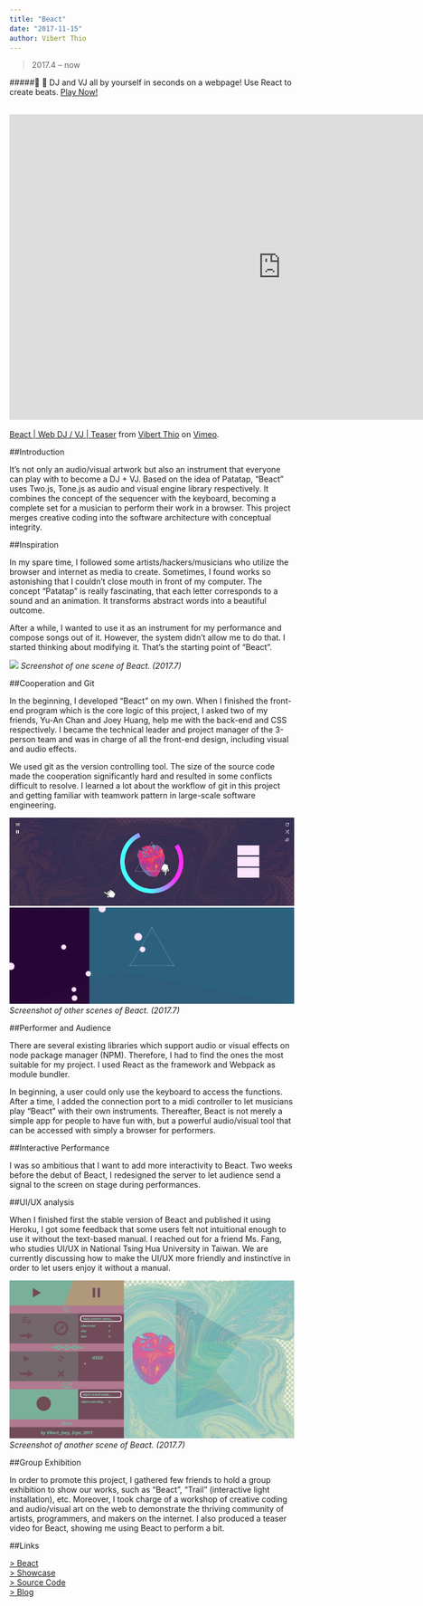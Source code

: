 ```yaml
---
title: "Beact"
date: "2017-11-15"
author: Vibert Thio
---
```


> 2017.4 – now

#####:guitar: :art: DJ and VJ all by yourself in seconds on a webpage! Use React to create beats. [  Play Now!](https://beact.herokuapp.com/)

<br>

<iframe src="https://player.vimeo.com/video/226318485" width="960" height="540" frameborder="0" webkitallowfullscreen mozallowfullscreen allowfullscreen></iframe>
<p><a href="https://vimeo.com/226318485">Beact | Web DJ / VJ | Teaser</a> from <a href="https://vimeo.com/user56788864">Vibert Thio</a> on <a href="https://vimeo.com">Vimeo</a>.</p>

<!-- ![](./img-01.jpg)
*Video shooting for Beact. (2017.7)* -->

##Introduction

It’s not only an audio/visual artwork but also an instrument that everyone can play with to become a DJ + VJ. Based on the idea of Patatap, “Beact” uses Two.js, Tone.js as audio and visual engine library respectively. It combines the concept of the sequencer with the keyboard, becoming a complete set for a musician to perform their work in a browser. This project merges creative coding into the software architecture with conceptual integrity.

##Inspiration

In my spare time, I followed some artists/hackers/musicians who utilize the browser and internet as media to create. Sometimes, I found works so astonishing that I couldn’t close mouth in front of my computer. The concept “Patatap” is really fascinating, that each letter corresponds to a sound and an animation. It transforms abstract words into a beautiful outcome.

After a while, I wanted to use it as an instrument for my performance and compose songs out of it. However, the system didn’t allow me to do that. I started thinking about modifying it. That’s the starting point of “Beact”.

![](./img-02.png)
*Screenshot of one scene of Beact. (2017.7)*

##Cooperation and Git


In the beginning, I developed “Beact” on my own. When I finished the front-end program which is the core logic of this project, I asked two of my friends, Yu-An Chan and Joey Huang, help me with the back-end and CSS respectively. I became the technical leader and project manager of the 3-person team and was in charge of all the front-end design, including visual and audio effects.

We used git as the version controlling tool. The size of the source code made the cooperation significantly hard and resulted in some conflicts difficult to resolve. I learned a lot about the workflow of git in this project and getting familiar with teamwork pattern in large-scale software engineering.

![](./img-03.png)
![](./img-05.png)
*Screenshot of other scenes of Beact. (2017.7)*

##Performer and Audience

There are several existing libraries which support audio or visual effects on node package manager (NPM). Therefore, I had to find the ones the most suitable for my project. I used React as the framework and Webpack as module bundler.

In beginning,  a user could only use the keyboard to access the functions. After a time, I added the connection port to a midi controller to let musicians play “Beact” with their own instruments. Thereafter, Beact is not merely a simple app for people to have fun with, but a powerful audio/visual tool that can be accessed with simply a browser for performers.

##Interactive Performance

I was so ambitious that I want to add more interactivity to Beact. Two weeks before the debut of Beact, I redesigned the server to let audience send a signal to the screen on stage during performances.

##UI/UX analysis

When I finished first the stable version of Beact and published it using Heroku, I got some feedback that some users felt not intuitional enough to use it without the text-based manual. I reached out for a friend Ms. Fang, who studies UI/UX in National Tsing Hua University in Taiwan. We are currently discussing how to make the UI/UX more friendly and instinctive in order to let users enjoy it without a manual.

![](./img-04.png)
*Screenshot of another scene of Beact. (2017.7)*

##Group Exhibition

In order to promote this project, I gathered few friends to hold a group exhibition to show our works, such as “Beact”, “Trail” (interactive light installation), etc. Moreover, I took charge of a workshop of creative coding and audio/visual art on the web to demonstrate the thriving community of artists, programmers, and makers on the internet. I also produced a teaser video for Beact, showing me using Beact to perform a bit.

##Links

[> Beact][1]<br/>
[> Showcase][2]<br/>
[> Source Code][3]<br/>
[> Blog][4]

[1]: https://beact.herokuapp.com/
[2]: https://vimeo.com/226318485
[3]: https://github.com/vibertthio/beact
[4]: https://medium.com/@vibertthio/beact-audio-visual-art-in-react-44e9c757e40f
